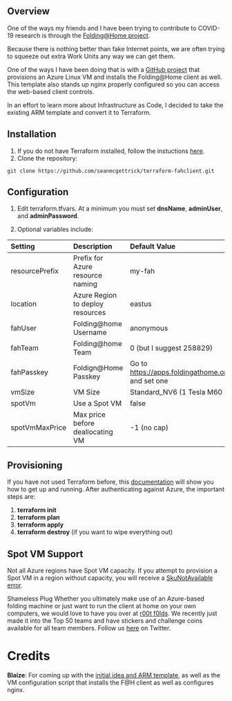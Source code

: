 ## Overview
One of the ways my friends and I have been trying to contribute to COVID-19 research is through the [Folding@Home project](https://foldingathome.org/).  

Because there is nothing better than fake Internet points, we are often trying to squeeze out extra Work Units any way we can get them.  

One of the ways I have been doing that is with a [GitHub project](https://github.com/theonemule/fahclient-azure-vm) that provisions an Azure Linux VM and installs the Folding@Home client as well.  This template also stands up nginx properly configured so you can access the web-based client controls.

In an effort to learn more about Infrastructure as Code, I decided to take the existing ARM template and convert it to Terraform.

## Installation
1) If you do not have Terraform installed, follow the instuctions [here](https://www.terraform.io/downloads.html).
2) Clone the repository:

  `git clone https://github.com/seanmcgettrick/terraform-fahclient.git`

## Configuration
1) Edit terraform.tfvars.  At a minimum you must set **dnsName**, **adminUser**, and **adminPassword**. 

2) Optional variables include:

|Setting|Description|Default Value
|:--|:--|:--|
|resourcePrefix|Prefix for Azure resource naming|my-fah|
|location|Azure Region to deploy resources|eastus|
|fahUser|Folding@home Username|anonymous|
|fahTeam|Folding@home Team|0 (but I suggest 258829)|
|fahPasskey|Foldign@Home Passkey|Go to https://apps.foldingathome.org/getpasskey and set one|
|vmSize|VM Size|Standard_NV6 (1 Tesla M60 GPU)|
|spotVm|Use a Spot VM|false|
|spotVmMaxPrice|Max price before deallocating VM|-1 (no cap)|

## Provisioning
If you have not used Terraform before, this [documentation](https://docs.microsoft.com/en-us/azure/developer/terraform/get-started-powershell) will show you how to get up and running.  After authenticating against Azure, the important steps are:
1) **terraform init**
2) **terraform plan**
3) **terraform apply**
4) **terraform destroy** (if you want to wipe everything out)

## Spot VM Support
Not all Azure regions have Spot VM capacity.  If you attempt to provision a Spot VM in a region without capacity, you will receive a [SkuNotAvailable error](https://docs.microsoft.com/en-us/azure/virtual-machines/error-codes-spot).

Shameless Plug
Whether you ultimately make use of an Azure-based folding machine or just want to run the client at home on your own computers, we would love to have you over at [r00t f0lds](https://folding.extremeoverclocking.com/team_summary.php?s=&t=258829).  We recently just made it into the Top 50 teams and have stickers and challenge coins available for all team members.  Follow us [here](https://twitter.com/r00t0wns/) on Twitter.


# Credits
**Blaize**: For coming up with the [initial idea and ARM template](https://github.com/theonemule/fahclient-azure-vm), as well as the VM configuration script that installs the F@H client as well as configures nginx.

